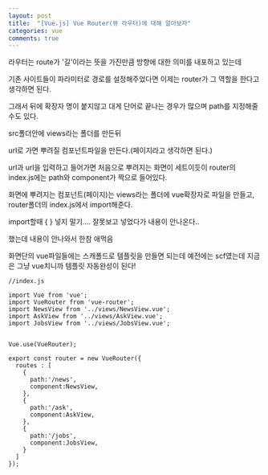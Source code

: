 ```yaml
---
layout: post
title:  "[Vue.js] Vue Router(뷰 라우터)에 대해 알아보자"
categories: vue 
comments: true
---
```



라우터는 route가 '길'이라는 뜻을 가진만큼 방향에 대한 의미를 내포하고 있는데 

기존 사이트들이 파라미터로 경로를 설정해주었다면 이제는 router가 그 역할을 한다고 생각하면 된다.

그래서 뒤에 확장자 명이 붙지않고 대게 단어로 끝나는 경우가 많으며 path를 지정해줄수도 있다.


src폴더안에 views라는 폴더를 만든뒤

url로 가면 뿌려질 컴포넌트파일을 만든다.(페이지라고 생각하면 된다.)

url과 url을 입력하고 들어가면 처음으로 뿌려지는 화면이 세트이듯이 router의 index.js에는 path와 component가 짝으로 들어있다.



화면에 뿌려지는 컴포넌트(페이지)는 views라는 폴더에 vue확장자로 파일을 만들고, router폴더의 index.js에서 import해준다.

import할때 { } 넣지 말기.... 잘못보고 넣었다가 내용이 안나온다..

<router-view></router-view>했는데 내용이 안나와서 한참 애먹음



화면단의 vue파일들에는 스캐폴드로 템플릿을 만들면 되는데 예전에는 scf였는데 지금은 그냥 vue치니까 템플릿 자동완성이 된다!

```vue
//index.js

import Vue from 'vue';
import VueRouter from 'vue-router';
import NewsView from '../views/NewsView.vue';
import AskView from '../views/AskView.vue';
import JobsView from '../views/JobsView.vue';


Vue.use(VueRouter);

export const router = new VueRouter({
  routes : [
    {
      path:'/news',
      component:NewsView,
    },
    {
      path:'/ask',
      component:AskView,
    },
    {
      path:'/jobs',
      component:JobsView,
    }
  ]
});
```
